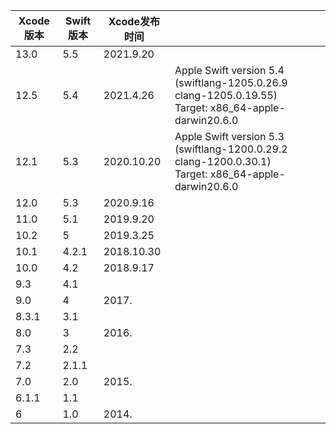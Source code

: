 | Xcode版本 | Swift版本 | Xcode发布时间 |                                                              |
| --------- | --------- | ------------- | ------------------------------------------------------------ |
| 13.0      | 5.5       | 2021.9.20     |                                                              |
| 12.5      | 5.4       | 2021.4.26     | Apple Swift version 5.4 (swiftlang-1205.0.26.9 clang-1205.0.19.55)<br/>Target: x86_64-apple-darwin20.6.0 |
| 12.1      | 5.3       | 2020.10.20    | Apple Swift version 5.3 (swiftlang-1200.0.29.2 clang-1200.0.30.1)<br/>Target: x86_64-apple-darwin20.6.0 |
| 12.0      | 5.3       | 2020.9.16     |                                                              |
| 11.0      | 5.1       | 2019.9.20     |                                                              |
| 10.2      | 5         | 2019.3.25     |                                                              |
| 10.1      | 4.2.1     | 2018.10.30    |                                                              |
| 10.0      | 4.2       | 2018.9.17     |                                                              |
| 9.3       | 4.1       |               |                                                              |
| 9.0       | 4         | 2017.         |                                                              |
| 8.3.1     | 3.1       |               |                                                              |
| 8.0       | 3         | 2016.         |                                                              |
| 7.3       | 2.2       |               |                                                              |
| 7.2       | 2.1.1     |               |                                                              |
| 7.0       | 2.0       | 2015.         |                                                              |
| 6.1.1     | 1.1       |               |                                                              |
| 6         | 1.0       | 2014.         |                                                              |

